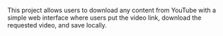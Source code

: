 This project allows users to download any content from YouTube with a simple web interface where users put the video link, download the requested video, and save locally.
